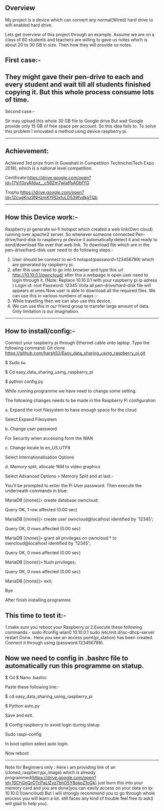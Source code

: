 Overview
--------------------------------------------------------------------------------------------------------------------------------------
My project is a device which can convert any normal(Wired) hard drive to wifi enabled hard drive.

Lets get overview of this project through an example.
Assume we are on a class of 60 students and teachers are  willing to gave us notes which is about 20 to 30 GB in size. Then how they will provide us notes.

First case:-
----------------------------------------------------------------------------------------------------------------------------------------
They might gave their pen-drive to each and every student and wait till all students finished copying it.
But this whole process consume lots of time.
---------------------------------------------------------------------------------------------------------------------------------------

Second case:-


Sir may upload this whole 30 GB file to Google drive
But wait Google provide only 15 GB of free space per account.
So this idea fails to.
To solve this problem I innovated a method using device raspberry pi.

----------------------------------------------------------------------------------------------------------------------------------------
Achievement:
----------------------------------------------------------------------------------------------------------------------------------------
Achieved 3rd prize from iit Guwahati in Competition Techniche(Tech Expo 2018), which is a national level competition.


Certificate:https://drive.google.com/open?id=17Vi13xvAfduz__c58Zm7wIaffsAObfYG

Trophy:https://drive.google.com/open?id=1ZcugKnz9NHzmKYPDxfuLD539fvdkgTQb

----------------------------------------------------------------------------------------------------------------------------------------
How this Device work:-
----------------------------------------------------------------------------------------------------------------------------------------

Raspberry pi generate wi-fi hotspot which created a web link(Own cloud) running over apache2 server.
So whenever someone connected Pen-drive/hard-disk to raspberry pi device it automatically detect it and ready to send/download file over that web link.
To download file which are in the pen-drive/hard-disk user need to do following steps:-
1. User should be connect to wi-fi hotspot(password=123456789) which are generated by raspberry pi.
2.  after this user need to go into browser and type this url http://10.10.0.1/owncloud/ after this a webpage is open user need to login through it.
(Note: Replace 10.10.0.1 with your raspberry pi ip adress )
Login id: root
Password: 12345
Voila all pen-drive/hard-disk file will appears at ones
Now user is able to download all the required files.
We can use this in various numbers of ways :-
1.	While travelling then we can also use this device.
2.	We can use this in our friend group to transfer large amount of data.
Only limitation is our imagination.
-----------------------------------------------------------------------------------------------------------

How to install/config:-
-------------------------------------------------------------------------------------------------------------
Connect your raspberry pi through Ethernet cable onto laptop.
Type the following command:
Git clone https://github.com/harsh52/Easy_data_sharing_using_raspberry_pi.git

$ Sudo su

$ Cd easy_data_sharing_using_raspberry_pi

$ python config.py

While running programme we have need to change some setting.

The following changes needs to be made in the Raspberry Pi configuration

a. Expand the root filesystem to have enough space for the cloud

Select Expand Filesystem

b. Change user password

For Security when accessing form the WAN

c. Change locale to en_US.UTF8

Select Internationalisation Options

d. Memory split, allocate 16M to video graphics

Select Advanced Options > Memory Split
and at last:-

You'll be prompted to enter the Pi User password. Then execute the underneath commands in blue:

MariaDB [(none)]> create database owncloud;

 Query OK, 1 row affected (0.00 sec)


MariaDB [(none)]> create user owncloud@localhost identified by '12345';

 Query OK, 0 rows affected (0.00 sec)


MariaDB [(none)]> grant all privileges on owncloud.* to owncloud@localhost identified by '12345';

 Query OK, 0 rows affected (0.00 sec)


MariaDB [(none)]> flush privileges;

 Query OK, 0 rows affected (0.00 sec)


MariaDB [(none)]> exit;

 Bye

After finish installing programme

This time to test it:-
----------------------------------------------------------------------------------------------------------------------------
1.make sure you reboot your Raspberry pi
2.Execute these following commands:-
sudo ifconfig wlan0 10.10.0.1
sudo /etc/init.d/isc-dhcp-server restart
Done..
Here you see an access point(pi_station) has been created. Connect it through using (password:123456789).

Now we need to config in .bashrc file to automatically run this programme on statup.
------------------------------------------------------------------------------------------------------------------------------
$ Cd
$ Nano .bashrc

Paste these following line:-

$ cd easy_data_sharing_using_raspberry_pi

$ Python auto.py

Save and exit.

$ Config raspberry to avoid login during statup

Sudo raspi-config

In boot option select auto login.

Now reboot 
_______________________________________________________________________________________________________________

Note for Beginners only : Here i am providing link of an (cloned_raspberrypi_image) which is already programmed(https://drive.google.com/open?id=1SChGnQrOTcPaLlZvz7bhO5Y8okoZ1oGk)
just burn this into your memory card and you are done(you can easily access on your data on ip: 10.10.0.1/owncloud)
But i will strongly recommend you to go through whole process you will learn a lot.
still faces any kind of trouble feel free to ask(I will glad to help you).





 


 

